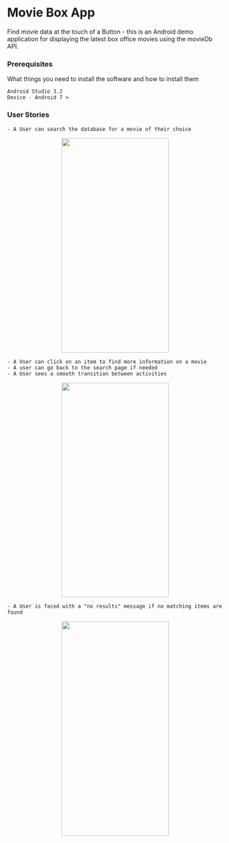 # Movie Box App

Find movie data at the touch of a Button - this is an Android demo application for displaying the latest box office movies using the movieDb API. 

### Prerequisites

What things you need to install the software and how to install them

```
Android Studio 3.2
Device - Android 7 > 
```
### User Stories

```
- A User can search the database for a movie of their choice
```

<p align="center"><img src="https://github.com/fashbot/movie_box_app/blob/master/GIf0.gif" width="250" height="500" /></p>

```
- A User can click on an item to find more information on a movie
- A user can go back to the search page if needed
- A User sees a smooth transition between activities
```

<p align="center"> <img src="https://github.com/fashbot/movie_box_app/blob/master/gif02.gif" width="250" height="500" /></p>


```
- A User is faced with a "no results" message if no matching items are found
```

<p align="center"> <img src="https://github.com/fashbot/movie_box_app/blob/master/gif01.gif" width="250" height="500" /></p>

